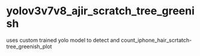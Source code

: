 # yolov3v7v8_ajir_scratch_tree_greenish
uses custom trained yolo model to detect and count_iphone_hair_scrtatch-tree_greenish_plot

